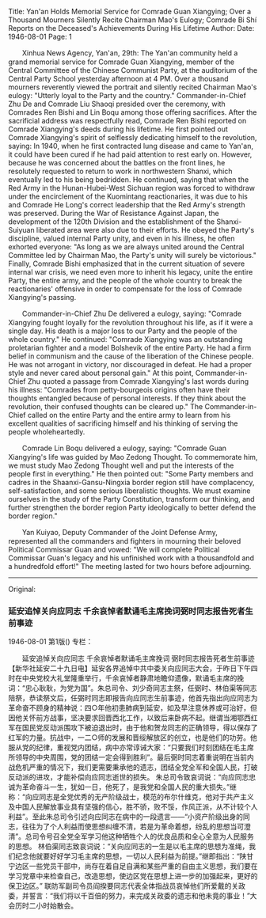Title: Yan'an Holds Memorial Service for Comrade Guan Xiangying; Over a Thousand Mourners Silently Recite Chairman Mao's Eulogy; Comrade Bi Shí Reports on the Deceased's Achievements During His Lifetime
Author:
Date: 1946-08-01
Page: 1

　　Xinhua News Agency, Yan'an, 29th: The Yan'an community held a grand memorial service for Comrade Guan Xiangying, member of the Central Committee of the Chinese Communist Party, at the auditorium of the Central Party School yesterday afternoon at 4 PM. Over a thousand mourners reverently viewed the portrait and silently recited Chairman Mao's eulogy: "Utterly loyal to the Party and the country." Commander-in-Chief Zhu De and Comrade Liu Shaoqi presided over the ceremony, with Comrades Ren Bishi and Lin Boqu among those offering sacrifices. After the sacrificial address was respectfully read, Comrade Ren Bishi reported on Comrade Xiangying's deeds during his lifetime. He first pointed out Comrade Xiangying's spirit of selflessly dedicating himself to the revolution, saying: In 1940, when he first contracted lung disease and came to Yan'an, it could have been cured if he had paid attention to rest early on. However, because he was concerned about the battles on the front lines, he resolutely requested to return to work in northwestern Shanxi, which eventually led to his being bedridden. He continued, saying that when the Red Army in the Hunan-Hubei-West Sichuan region was forced to withdraw under the encirclement of the Kuomintang reactionaries, it was due to his and Comrade He Long's correct leadership that the Red Army's strength was preserved. During the War of Resistance Against Japan, the development of the 120th Division and the establishment of the Shanxi-Suiyuan liberated area were also due to their efforts. He obeyed the Party's discipline, valued internal Party unity, and even in his illness, he often exhorted everyone: "As long as we are always united around the Central Committee led by Chairman Mao, the Party's unity will surely be victorious." Finally, Comrade Bishi emphasized that in the current situation of severe internal war crisis, we need even more to inherit his legacy, unite the entire Party, the entire army, and the people of the whole country to break the reactionaries' offensive in order to compensate for the loss of Comrade Xiangying's passing.

　　Commander-in-Chief Zhu De delivered a eulogy, saying: "Comrade Xiangying fought loyally for the revolution throughout his life, as if it were a single day. His death is a major loss to our Party and the people of the whole country." He continued: "Comrade Xiangying was an outstanding proletarian fighter and a model Bolshevik of the entire Party. He had a firm belief in communism and the cause of the liberation of the Chinese people. He was not arrogant in victory, nor discouraged in defeat. He had a proper style and never cared about personal gain." At this point, Commander-in-Chief Zhu quoted a passage from Comrade Xiangying's last words during his illness: "Comrades from petty-bourgeois origins often have their thoughts entangled because of personal interests. If they think about the revolution, their confused thoughts can be cleared up." The Commander-in-Chief called on the entire Party and the entire army to learn from his excellent qualities of sacrificing himself and his thinking of serving the people wholeheartedly.

　　Comrade Lin Boqu delivered a eulogy, saying: "Comrade Guan Xiangying's life was guided by Mao Zedong Thought. To commemorate him, we must study Mao Zedong Thought well and put the interests of the people first in everything." He then pointed out: "Some Party members and cadres in the Shaanxi-Gansu-Ningxia border region still have complacency, self-satisfaction, and some serious liberalistic thoughts. We must examine ourselves in the study of the Party Constitution, transform our thinking, and further strengthen the border region Party ideologically to better defend the border region."

　　Yan Kuiyao, Deputy Commander of the Joint Defense Army, represented all the commanders and fighters in mourning their beloved Political Commissar Guan and vowed: "We will complete Political Commissar Guan's legacy and his unfinished work with a thousandfold and a hundredfold effort!" The meeting lasted for two hours before adjourning.



<hr /> 

Original: 


### 延安追悼关向应同志  千余哀悼者默诵毛主席挽词弼时同志报告死者生前事迹

1946-08-01
第1版()
专栏：

　　延安追悼关向应同志
    千余哀悼者默诵毛主席挽词
    弼时同志报告死者生前事迹
    【新华社延安二十九日电】延安各界追悼中共中委关向应同志大会，于昨日下午四时在中央党校大礼堂隆重举行，千余哀悼者静肃地瞻仰遗像，默诵毛主席的挽词：“忠心耿耿，为党为国”。朱总司令、刘少奇同志主祭，任弼时、林伯渠等同志陪祭，恭读祭文后，任弼时同志即报告向应同志生前事迹，他首先指出向应同志为革命奋不顾身的精神说：四○年他初患肺病到延安，如及早注意休养或可治好，但因他关怀前方战事，坚决要求回晋西北工作，以致后来卧病不起。继谓当湘鄂西红军在国民党反动派围攻下被迫退出时，由于他和贺龙同志的正确领导，得以保存了红军的力量。抗战中，一二○师的发展和晋绥解放区的创立，也是他们的功劳。他服从党的纪律，重视党内团结，病中亦常谆诫大家：“只要我们时刻团结在毛主席所领导的中央周围，党的团结一定会得到胜利”。最后弼时同志着重说明在当前内战危机严重的情况下，我们更需要秉承他的遗志，团结全党全军和全国人民，打破反动派的进攻，才能补偿向应同志逝世的损失。
    朱总司令致哀词说：“向应同志忠诚为革命奋斗一生，犹如一日，他死了，是我党和全国人民的重大损失。”继称：“向应同志是全党优秀的无产阶级战士，模范的布尔什维克，他对于共产主义及中国人民解放事业具有坚强的信心，胜不骄，败不馁，作风正派，从不计较个人利益”。至此朱总司令引述向应同志在病中的一段遗言——“小资产阶级出身的同志，往往为了个人利益而使思想纠缠不清，若是为革命着想，纷乱的思想当可澄清”。总司令号召全党全军学习他这种牺牲个人的优良品质和全心全意为人民服务的思想。
    林伯渠同志致哀词说：“关向应同志的一生是以毛主席的思想为准绳，我们纪念他就要好好学习毛主席的思想，一切以人民利益为前提。”继即指出：“陕甘宁边区一些党员干部中，尚存在着自足自满和某些严重的自由主义思想，我们要在学习党章中来检查自己，改造思想，使边区党在思想上进一步的加强起来，更好的保卫边区。”
    联防军副司令员阎揆要同志代表全体指战员哀悼他们所爱戴的关政委，并誓言：“我们将以千百倍的努力，来完成关政委的遗志和他未竟的事业！”大会历时二小时始散会。
